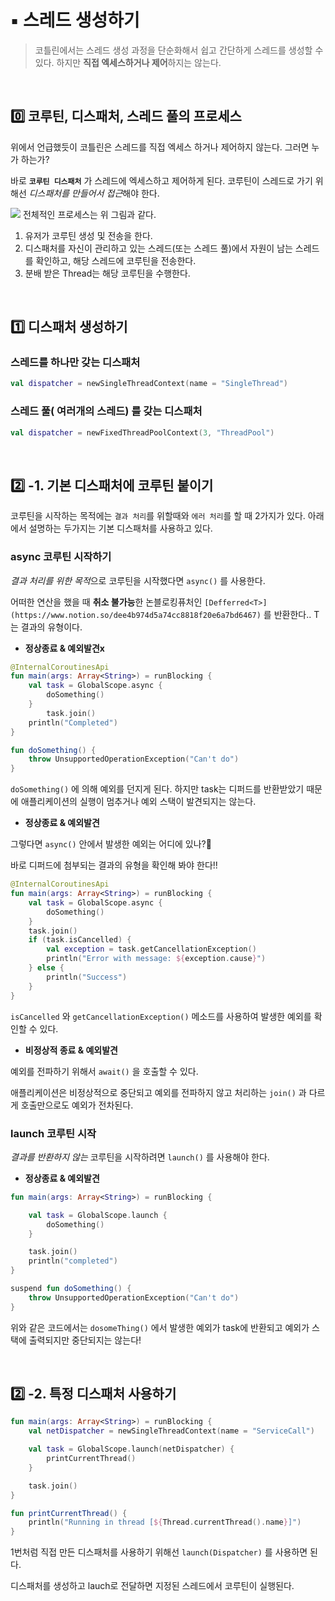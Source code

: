 # ▪️ 스레드 생성하기

>코틀린에서는 스레드 생성 과정을 단순화해서 쉽고 간단하게 스레드를 생성할 수 있다.
>하지만 **직접 엑세스하거나 제어**하지는 않는다.

<br>

## 0️⃣ 코루틴, 디스패처, 스레드 풀의 프로세스

위에서 언급했듯이 코틀린은 스레드를 직접 엑세스 하거나 제어하지 않는다. 그러면 누가 하는가?

바로 **`코루틴 디스패처`** 가 스레드에 엑세스하고 제어하게 된다. 코루틴이 스레드로 가기 위해선 *디스패처를 만들어서 접근*해야 한다.

![](https://img1.daumcdn.net/thumb/R1280x0/?scode=mtistory2&fname=https%3A%2F%2Fblog.kakaocdn.net%2Fdn%2Fc7YLRL%2FbtrcxH9VZ9d%2FZYwUOjv3Oa2lvWcqtEETJK%2Fimg.png)
전체적인 프로세스는 위 그림과 같다.

1. 유저가 코루틴 생성 및 전송을 한다.
2. 디스패처를 자신이 관리하고 있는 스레드(또는 스레드 풀)에서 자원이 남는 스레드를 확인하고, 해당 스레드에 코루틴을 전송한다.
3. 분배 받은 Thread는 해당 코루틴을 수행한다.

<br>

## 1️⃣ 디스패처 생성하기

### 스레드를 하나만 갖는 디스패처

```kotlin
val dispatcher = newSingleThreadContext(name = "SingleThread")
```

### 스레드 풀( 여러개의 스레드) 를 갖는 디스패처

```kotlin
val dispatcher = newFixedThreadPoolContext(3, "ThreadPool")
```

<br>


## 2️⃣ -1. 기본 디스패처에 코루틴 붙이기

코루틴을 시작하는 목적에는 `결과 처리`를 위할때와 `에러 처리`를 할 때 2가지가 있다. 아래에서 설명하는 두가지는 기본 디스패처를 사용하고 있다.

### async 코루틴 시작하기

*결과 처리를 위한 목적*으로 코루틴을 시작했다면 `async()` 를 사용한다.

어떠한 연산을 했을 때 **취소 불가능**한 논블로킹퓨처인 `[Defferred<T>](https://www.notion.so/dee4b974d5a74cc8818f20e6a7bd6467)` 를 반환한다.. T는 결과의 유형이다.

- **정상종료 & 예외발견x**

```kotlin
@InternalCoroutinesApi
fun main(args: Array<String>) = runBlocking {
    val task = GlobalScope.async {
        doSomething()
    }
		task.join()
    println("Completed")
}

fun doSomething() {
    throw UnsupportedOperationException("Can't do")
}
```

`doSomething()` 에 의해 예외를 던지게 된다. 하지만 task는 디퍼드를 반환받았기 때문에 애플리케이션의 실행이 멈추거나 예외 스택이 발견되지는 않는다.  

- **정상종료 & 예외발견**

그렇다면 `async()` 안에서 발생한 예외는 어디에 있나?🤔

바로 디퍼드에 첨부되는 결과의 유형을 확인해 봐야 한다!!

```kotlin
@InternalCoroutinesApi
fun main(args: Array<String>) = runBlocking {
    val task = GlobalScope.async {
        doSomething()
    }
    task.join()
    if (task.isCancelled) {
        val exception = task.getCancellationException()
        println("Error with message: ${exception.cause}")
    } else {
        println("Success")
    }
}
```

`isCancelled` 와 `getCancellationException()` 메소드를 사용하여 발생한 예외를 확인할 수 있다.

- **비정상적 종료 & 예외발견**

예외를 전파하기 위해서 `await()` 을 호출할 수 있다. 

애플리케이션은 비정상적으로 중단되고 예외를 전파하지 않고 처리하는 `join()` 과 다르게 호출만으로도 예외가 전차된다. 

### launch 코루틴 시작

*결과를 반환하지 않는* 코루틴을 시작하려면 `launch()` 를 사용해야 한다.

- **정상종료 & 예외발견**

```kotlin
fun main(args: Array<String>) = runBlocking {

    val task = GlobalScope.launch {
        doSomething()
    }

    task.join()
    println("completed")
}

suspend fun doSomething() {
    throw UnsupportedOperationException("Can't do")
}
```

위와 같은 코드에서는 `dosomeThing()` 에서 발생한 예외가 task에 반환되고 예외가 스택에 출력되지만 중단되지는 않는다!

<br>

## 2️⃣ -2. 특정 디스패처 사용하기

```kotlin
fun main(args: Array<String>) = runBlocking {
    val netDispatcher = newSingleThreadContext(name = "ServiceCall")

    val task = GlobalScope.launch(netDispatcher) {
        printCurrentThread()
    }

    task.join()
}

fun printCurrentThread() {
    println("Running in thread [${Thread.currentThread().name}]")
}
```

1번처럼 직접 만든 디스패처를 사용하기 위해선 `launch(Dispatcher)` 를 사용하면 된다. 

디스패처를 생성하고 lauch로 전달하면 지정된 스레드에서 코루틴이 실행된다.
